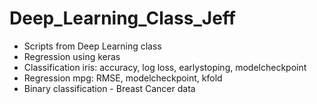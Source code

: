 # Deep_Learning_Class_Jeff

- Scripts from Deep Learning class
- Regression using keras
- Classification iris: accuracy, log loss, earlystoping, modelcheckpoint
- Regression mpg: RMSE, modelcheckpoint, kfold
- Binary classification - Breast Cancer data
